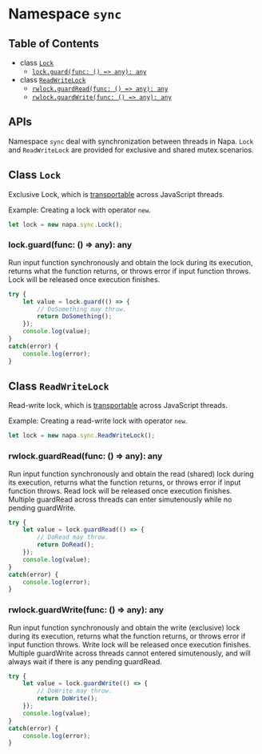 # Namespace `sync`
## Table of Contents
- class [`Lock`](#class-lock)
    - [`lock.guard(func: () => any): any`](#lock-guard-func-any-any)
- class [`ReadWriteLock`](#class-readwritelock)
    - [`rwlock.guardRead(func: () => any): any`](#rwlock-guardread-func-any-any)
    - [`rwlock.guardWrite(func: () => any): any`](#rwlock-guardwrite-func-any-any)

## APIs
Namespace `sync` deal with synchronization between threads in Napa. `Lock` and `ReadWriteLock` are provided for exclusive and shared mutex scenarios.
## Class `Lock`
Exclusive Lock, which is [transportable](transport.md#transportable) across JavaScript threads.

Example: Creating a lock with operator `new`.
```ts
let lock = new napa.sync.Lock();
```
### lock.guard(func: () => any): any
Run input function synchronously and obtain the lock during its execution, returns what the function returns, or throws error if input function throws. Lock will be released once execution finishes.
```ts
try {
    let value = lock.guard(() => {
        // DoSomething may throw.
        return DoSomething();
    });
    console.log(value);
}
catch(error) {
    console.log(error);
}
```
## Class `ReadWriteLock`
Read-write lock, which is [transportable](transport.md#transportable) across JavaScript threads.

Example: Creating a read-write lock with operator `new`.
```ts
let lock = new napa.sync.ReadWriteLock();
```

### rwlock.guardRead(func: () => any): any
Run input function synchronously and obtain the read (shared) lock during its execution, returns what the function returns, or throws error if input function throws. Read lock will be released once execution finishes. Multiple guardRead across threads can enter simutenously while no pending guardWrite.

```ts
try {
    let value = lock.guardRead(() => {
        // DoRead may throw.
        return DoRead();
    });
    console.log(value);
}
catch(error) {
    console.log(error);
}
```

### rwlock.guardWrite(func: () => any): any

Run input function synchronously and obtain the write (exclusive) lock during its execution, returns what the function returns, or throws error if input function throws. Write lock will be released once execution finishes. Multiple guardWrite across threads cannot entered simutenously, and will always wait if there is any pending guardRead.

```ts
try {
    let value = lock.guardWrite(() => {
        // DoWrite may throw.
        return DoWrite();
    });
    console.log(value);
}
catch(error) {
    console.log(error);
}
